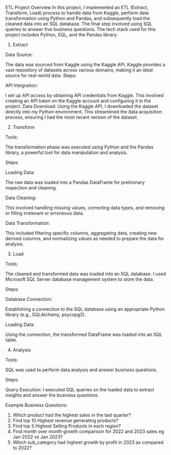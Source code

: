 ETL Project Overview
In this project, I implemented an ETL (Extract, Transform, Load) process to handle data from Kaggle, perform data transformation using Python and Pandas, and subsequently load the cleaned data into an SQL database. The final step involved using SQL queries to answer five business questions. The tech stack used for this project includes Python, SQL, and the Pandas library.

1. Extract
   
Data Source:

The data was sourced from Kaggle using the Kaggle API. Kaggle provides a vast repository of datasets across various domains, making it an ideal source for real-world data.
Steps:

API Integration: 

I set up API access by obtaining API credentials from Kaggle. This involved creating an API token on the Kaggle account and configuring it in the project.
Data Download: Using the Kaggle API, I downloaded the dataset directly into my Python environment. This streamlined the data acquisition process, ensuring I had the most recent version of the dataset.

2. Transform
   
Tools:

The transformation phase was executed using Python and the Pandas library, a powerful tool for data manipulation and analysis.

Steps:

Loading Data: 

The raw data was loaded into a Pandas DataFrame for preliminary inspection and cleaning.

Data Cleaning: 

This involved handling missing values, correcting data types, and removing or filling irrelevant or erroneous data.

Data Transformation: 

This included filtering specific columns, aggregating data, creating new derived columns, and normalizing values as needed to prepare the data for analysis.

3. Load
   
Tools:

The cleaned and transformed data was loaded into an SQL database. I used Microsoft SQL Server database management system to store the data.

Steps:

Database Connection: 

Establishing a connection to the SQL database using an appropriate Python library (e.g., SQLAlchemy, psycopg2).

Loading Data: 

Using the connection, the transformed DataFrame was loaded into an SQL table.

4. Analysis
   
Tools:

SQL was used to perform data analysis and answer business questions.

Steps:

Query Execution: I executed SQL queries on the loaded data to extract insights and answer the business questions.

Example Business Questions:

1)  Which product had the highest sales in the last quarter?
2)  Find top 10 Highest revenue generating products?
3)  Find top 5 Highest Selling Products in each region?
4)  Find month over month growth comparison for 2022 and 2023 sales eg Jan 2022 vs Jan 2023?
5)   Which sub_category had highest growth by profit in 2023 as compared to 2022?
